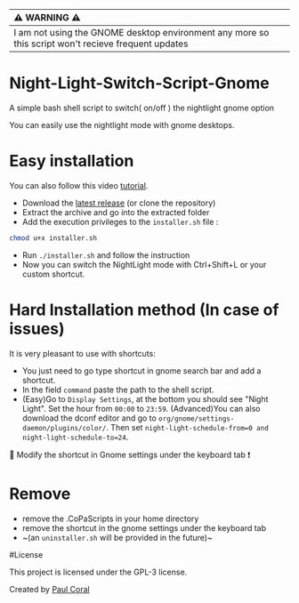 | :warning: WARNING :warning:                                                                         |
|:----------------------------------------------------------------------------------------------------|
| I am not using the GNOME desktop environment any more so this script won't recieve frequent updates |

# Night-Light-Switch-Script-Gnome
A simple bash shell script to switch( on/off ) the nightlight gnome option

You can easily use the nightlight mode with gnome desktops.

Easy installation
=================

You can also follow this video [tutorial](https://open.lbry.com/@lepaincestbon:f/Install-20Night-Light-Switch-Script-20Gnome-20Shortcut-20Keyboard:7).
  - Download the [latest release](https://github.com/PaulCoral/Night-Light-Switch-Script-Gnome/releases/) (or clone the repository)
  - Extract the archive and go into the extracted folder
  - Add the execution privileges to the `installer.sh` file : 
  ```bash
  chmod u+x installer.sh
  ```
  - Run `./installer.sh` and follow the instruction
  - Now you can switch the NightLight mode with Ctrl+Shift+L or your custom shortcut.


Hard Installation method (In case of issues)
============================================

It is very pleasant to use with shortcuts:
  - You just need to go type shortcut in gnome search bar and add a shortcut.
  - In the field `command` paste the path to the shell script.
  - (Easy)Go to `Display Settings`, at the bottom you should see "Night Light". Set the hour from `00:00` to `23:59`.
    (Advanced)You can also download the dconf editor and go to `org/gnome/settings-daemon/plugins/color/`. Then set `night-light-schedule-from=0 and night-light-schedule-to=24`.

:memo: Modify the shortcut in Gnome settings under the keyboard tab :exclamation:

Remove
======
  - remove the .CoPaScripts in your home directory
  - remove the shortcut in the gnome settings under the keyboard tab
  - ~(an `uninstaller.sh` will be provided in the future)~

#License

This project is licensed under the GPL-3 license.

Created by [Paul Coral](https://github.com/PaulCoral)
